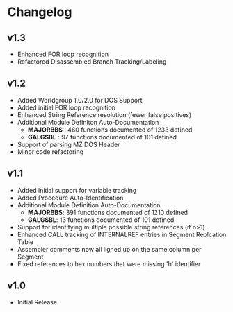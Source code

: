 # Changelog
## v1.3
* Enhanced FOR loop recognition
* Refactored Disassembled Branch Tracking/Labeling

## v1.2
* Added Worldgroup 1.0/2.0 for DOS Support
* Added initial FOR loop recognition
* Enhanced String Reference resolution (fewer false positives)
* Additional Module Definiton Auto-Documentation
	* **MAJORBBS** : 460 functions documented of 1233 defined
	* **GALGSBL** : 97 functions documented of 101 defined
* Support of parsing MZ DOS Header
* Minor code refactoring

## v1.1
* Added initial support for variable tracking
* Added Procedure Auto-Identification
* Additional Module Definition Auto-Documentation 
	* **MAJORBBS**: 391 functions documented of 1210 defined
	* **GALGSBL**: 13 functions documented of 101 defined
* Support for identifying multiple possible string references (if n>1)
* Enhanced CALL tracking of INTERNALREF entries in Segment Reolcation Table
* Assembler comments now all ligned up on the same column per Segment
* Fixed references to hex numbers that were missing 'h' identifier

## v1.0
* Initial Release